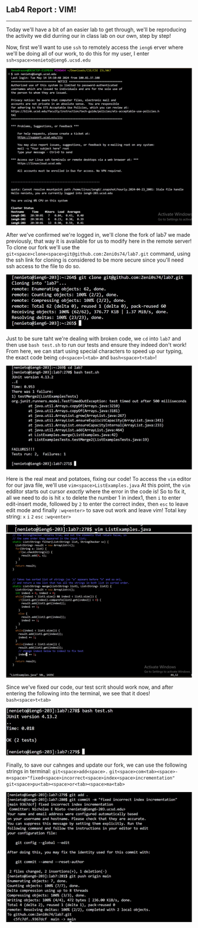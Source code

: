 ## Lab4 Report : VIM!
***
Today we'll have a bit of an easier lab to get through, we'll be reproducing the activity we did durring our in class lab on our own, step by step!

Now, first we'll want to use `ssh` to remotely access the `ieng6` erver where we'll be doing all of our work, to do this for my user, I enter `ssh<space>nenieto@ieng6.ucsd.edu`

![Image](LB4pix1.jpg)

After we've confirmed we're logged in, we'll clone the fork of lab7 we made previously, that way it is available for us to modify here in the remote server! To clone our fork we'll use the `git<space>clone<space>git@github.com:Zeni0s74/lab7.git` command, using the ssh link for cloning is considered to be more secure since you'll need ssh access to the file to do so.

![Image](LB4pix2.jpg)

Just to be sure taht we're dealing with broken code, we `cd` into `lab7` and then use `bash test.sh` to run our tests and ensure they indeed don't work! From here, we can start using special characters to speed up our typing, the exact code being `cd<space>l<tab>` and `bash<space>t<tab>`!

![Image](LB4pix3.jpg)

Here is the real meat and potatoes, fixing our code! To access the `vim` editor for our java file, we'll use
`vim<space>ListExamples.java`
At this point, the `vim` edditor starts out cursor *exactly* where the error in the code is! So to fix it, all we need to do is hit `x` to delete the number 1 in index1, then `i` to enter edit-insert mode, followed by `2` to enter the correct index, then `esc` to leave edit mode and finally `:wq<enter>` to save out work and leave vim!
Total key string: `x` `i` `2` `esc` `:wq<enter>`

 ![Image](LB4pix4.jpg)
 ![Image](LB4pix5.jpg)

Since we've fixed our code, our test scrit should work now, and after entering the following into the terminal, we see that it does! `bash<space>t<tab>`

![Image](LB4pix6.jpg)

Finally, to save our cahnges and update our fork, we can use the following strings in terminal:
`git<space>add<space>.`
`git<space>com<tab><space>-m<space>"fixed<space>incorrect<space>index<space>incrementation"`
`git<space>pu<tab><space>or<tab><space>ma<tab>`

![Image](LB4pix7.jpg)
